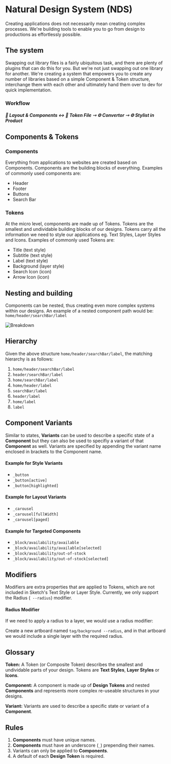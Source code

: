 # Natural Design System (NDS)
Creating applications does not necessarily mean creating complex processes. We're building tools to enable you to go from design to productions as effortlessly possible.

## The system
Swapping out library files is a fairly ubiquitous task, and there are plenty of plugins that can do this for you. But we're not just swapping out one library for another. We're creating a system that empowers you to create any number of libraries based on a simple Component & Token structure, interchange them with each other and ultimately hand them over to dev for quick implementation.

### Workflow

##### 💎 Layout & Components ↔︎ 💎 Token File ⇾ ⚙️ Convertor ⇾ ⚙️ Stylist in Product



## Components & Tokens

### Components

Everything from applications to websites are created based on Components. Components are the building blocks of everything. Examples of commonly used components are:

* Header
* Footer
* Buttons
* Search Bar

### Tokens

At the micro level, components are made up of Tokens. Tokens are the smallest and undividable building blocks of our designs. Tokens carry all the information we need to style our applications eg. Text Styles, Layer Styles and Icons. Examples of commonly used Tokens are:

* Title (text style)
* Subtitle (text style)
* Label (text style)
* Background (layer style)
* Search Icon (icon)
* Arrow Icon (icon)

## Nesting and building

Components can be nested, thus creating even more complex systems within our designs. An example of a nested component path would be: `home/header/searchBar/label`

![Breakdown](https://f000.backblazeb2.com/file/LovelyDropshare/sWO41CjF/breakdown.png)

## Hierarchy
Given the above structure `home/header/searchBar/label`, the matching hierarchy is as follows:

1. `home/header/searchBar/label`
2. `header/searchBar/label`
3. `home/searchBar/label`
4. `home/header/label`
5. `searchBar/label`
6. `header/label`
7. `home/label`
8. `label`

## Component Variants
Similar to states, **Variants** can be used to describe a specific state of a **Component** but they can also be used to specifiy a variant of that **Component** as well. Variants are specified by appending the variant name enclosed in brackets to the Component name.

#### Example for Style Variants
* `_button`
* `_button[active]`
* `_button[highlighted]`

#### Example for Layout Variants
* `_carousel`
* `_carousel[fullWidth]`
* `_carousel[paged]`

#### Example for Targeted Components
* `_block/availability/available`
* `_block/availability/available[selected]`
* `_block/availability/out-of-stock`
* `_block/availability/out-of-stock[selected]`

## Modifiers
Modifiers are extra properties that are applied to Tokens, which are not included in Sketch's Text Style or Layer Style. Currently, we only support the Radius (` --radius`) modifier.

#### Radius Modifier
If we need to apply a radius to a layer, we would use a radius modifier:

Create a new artboard named `tag/background --radius`, and in that artboard we would include a single layer with the required radius.

## Glossary

**Token:** A Token (or Composite Token) describes the smallest and undividable parts of your design. Tokens are **Text Styles**, **Layer Styles** or **Icons**. 

**Component:** A component is made up of **Design Tokens** and nested **Components** and represents more complex re-useable structures in your designs.

**Variant:** Variants are used to describe a specific state or variant of a **Component**.

## Rules

1. **Components** must have unique names. 
2. **Components** must have an underscore (`_`) prepending their names.
3. Variants can only be applied to **Components**.
4. A default of each **Design Token** is required.

